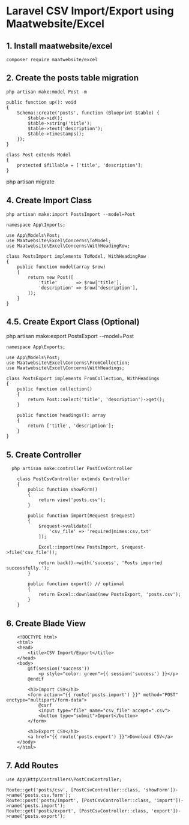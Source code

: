 # Laravel CSV Import/Export using Maatwebsite/Excel

## 1. Install maatwebsite/excel
    composer require maatwebsite/excel
        
## 2. Create the posts table migration

    php artisan make:model Post -m

    public function up(): void
    {
        Schema::create('posts', function (Blueprint $table) {
            $table->id();
            $table->string('title');
            $table->text('description');
            $table->timestamps();
        });
    }

    class Post extends Model
    {
        protected $fillable = ['title', 'description'];
    }

   php artisan migrate

## 4. Create Import Class
    php artisan make:import PostsImport --model=Post

    namespace App\Imports;
    
    use App\Models\Post;
    use Maatwebsite\Excel\Concerns\ToModel;
    use Maatwebsite\Excel\Concerns\WithHeadingRow;
    
    class PostsImport implements ToModel, WithHeadingRow
    {
        public function model(array $row)
        {
            return new Post([
                'title'       => $row['title'],
                'description' => $row['description'],
            ]);
        }
    }

## 4.5.  Create Export Class (Optional)

php artisan make:export PostsExport --model=Post

    namespace App\Exports;
    
    use App\Models\Post;
    use Maatwebsite\Excel\Concerns\FromCollection;
    use Maatwebsite\Excel\Concerns\WithHeadings;
    
    class PostsExport implements FromCollection, WithHeadings
    {
        public function collection()
        {
            return Post::select('title', 'description')->get();
        }
    
        public function headings(): array
        {
            return ['title', 'description'];
        }
    }


## 5.  Create Controller
      php artisan make:controller PostCsvController

        class PostCsvController extends Controller
        {
            public function showForm()
            {
                return view('posts.csv');
            }
        
            public function import(Request $request)
            {
                $request->validate([
                    'csv_file' => 'required|mimes:csv,txt'
                ]);
        
                Excel::import(new PostsImport, $request->file('csv_file'));
        
                return back()->with('success', 'Posts imported successfully.');
            }
        
            public function export() // optional 
            {
                return Excel::download(new PostsExport, 'posts.csv');
            }
        }

## 6. Create Blade View
        <!DOCTYPE html>
        <html>
        <head>
            <title>CSV Import/Export</title>
        </head>
        <body>
            @if(session('success'))
                <p style="color: green">{{ session('success') }}</p>
            @endif
        
            <h3>Import CSV</h3>
            <form action="{{ route('posts.import') }}" method="POST" enctype="multipart/form-data">
                @csrf
                <input type="file" name="csv_file" accept=".csv">
                <button type="submit">Import</button>
            </form>
        
            <h3>Export CSV</h3>
            <a href="{{ route('posts.export') }}">Download CSV</a>
        </body>
        </html>

## 7. Add Routes
    use App\Http\Controllers\PostCsvController;
    
    Route::get('posts/csv', [PostCsvController::class, 'showForm'])->name('posts.csv.form');
    Route::post('posts/import', [PostCsvController::class, 'import'])->name('posts.import');
    Route::get('posts/export', [PostCsvController::class, 'export'])->name('posts.export');










